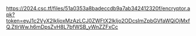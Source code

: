https://2024.csc.tf/files/51a0353a8badeccdb9a7ab342412320f/encryptor.apk?token=eyJ1c2VyX2lkIjoxMzAzLCJ0ZWFtX2lkIjo2ODcsImZpbGVfaWQiOjMxfQ.ZtIrWw.h6mDpsZvH8L7bfWSB_yWnZZFxCc

